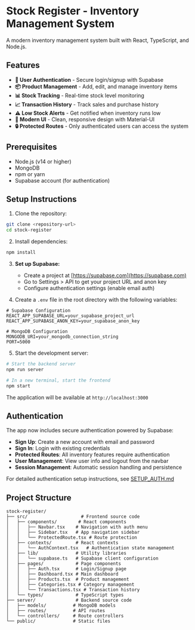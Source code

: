 # Stock Register - Inventory Management System

A modern inventory management system built with React, TypeScript, and Node.js.

## Features

- **🔐 User Authentication** - Secure login/signup with Supabase
- **📦 Product Management** - Add, edit, and manage inventory items
- **📊 Stock Tracking** - Real-time stock level monitoring
- **📈 Transaction History** - Track sales and purchase history
- **⚠️ Low Stock Alerts** - Get notified when inventory runs low
- **🎨 Modern UI** - Clean, responsive design with Material-UI
- **🔒 Protected Routes** - Only authenticated users can access the system

## Prerequisites

- Node.js (v14 or higher)
- MongoDB
- npm or yarn
- Supabase account (for authentication)

## Setup Instructions

1. Clone the repository:
```bash
git clone <repository-url>
cd stock-register
```

2. Install dependencies:
```bash
npm install
```

3. **Set up Supabase:**
   - Create a project at [https://supabase.com](https://supabase.com)
   - Go to Settings > API to get your project URL and anon key
   - Configure authentication settings (enable email auth)

4. Create a `.env` file in the root directory with the following variables:
```
# Supabase Configuration
REACT_APP_SUPABASE_URL=your_supabase_project_url
REACT_APP_SUPABASE_ANON_KEY=your_supabase_anon_key

# MongoDB Configuration
MONGODB_URI=your_mongodb_connection_string
PORT=5000
```

5. Start the development server:
```bash
# Start the backend server
npm run server

# In a new terminal, start the frontend
npm start
```

The application will be available at `http://localhost:3000`

## Authentication

The app now includes secure authentication powered by Supabase:

- **Sign Up**: Create a new account with email and password
- **Sign In**: Login with existing credentials  
- **Protected Routes**: All inventory features require authentication
- **User Management**: View user info and logout from the navbar
- **Session Management**: Automatic session handling and persistence

For detailed authentication setup instructions, see [SETUP_AUTH.md](./SETUP_AUTH.md)

## Project Structure

```
stock-register/
├── src/                    # Frontend source code
│   ├── components/        # React components
│   │   ├── Navbar.tsx    # Navigation with auth menu
│   │   ├── Sidebar.tsx   # App navigation sidebar
│   │   └── ProtectedRoute.tsx # Route protection
│   ├── contexts/         # React contexts
│   │   └── AuthContext.tsx   # Authentication state management
│   ├── lib/              # Utility libraries
│   │   └── supabase.ts   # Supabase client configuration
│   ├── pages/            # Page components
│   │   ├── Auth.tsx      # Login/Signup page
│   │   ├── Dashboard.tsx # Main dashboard
│   │   ├── Products.tsx  # Product management
│   │   ├── Categories.tsx # Category management
│   │   └── Transactions.tsx # Transaction history
│   └── types/            # TypeScript types
├── server/               # Backend source code
│   ├── models/          # MongoDB models
│   ├── routes/          # API routes
│   └── controllers/     # Route controllers
└── public/              # Static files
```
